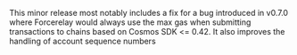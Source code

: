 This minor release most notably includes a fix for a bug introduced in v0.7.0
where Forcerelay would always use the max gas when submitting transactions to
chains based on Cosmos SDK <= 0.42.
It also improves the handling of account sequence numbers
